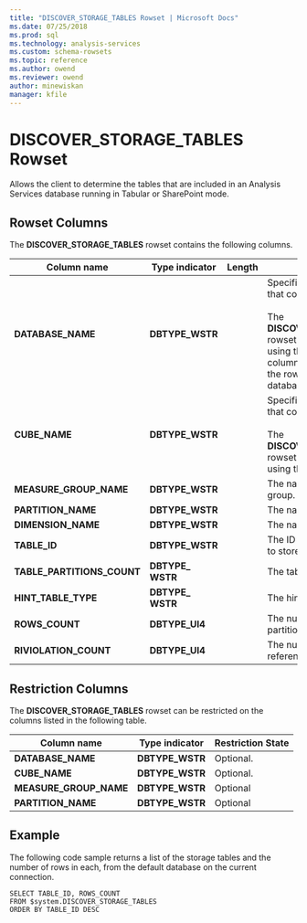 ```yaml
---
title: "DISCOVER_STORAGE_TABLES Rowset | Microsoft Docs"
ms.date: 07/25/2018
ms.prod: sql
ms.technology: analysis-services
ms.custom: schema-rowsets
ms.topic: reference
ms.author: owend
ms.reviewer: owend
author: minewiskan
manager: kfile
---
```

# DISCOVER_STORAGE_TABLES Rowset

  Allows the client to determine the tables that are included in an Analysis Services database running in Tabular or SharePoint mode.  
  
## Rowset Columns  
 The **DISCOVER_STORAGE_TABLES** rowset contains the following columns.  
  
|**Column name**|**Type indicator**|**Length**|**Description**|  
|---------------------|------------------------|----------------|---------------------|  
|**DATABASE_NAME**|**DBTYPE_WSTR**||Specifies the database name that contains the tables.<br /><br /> The **DISCOVER_STORAGE_TABLES** rowset can be restricted by using this column. If this column is not used to restrict the rowset, the current database is used.|  
|**CUBE_NAME**|**DBTYPE_WSTR**||Specifies the cube or model that contains the tables.<br /><br /> The **DISCOVER_STORAGE_TABLES** rowset can be restricted by using this column.|  
|**MEASURE_GROUP_NAME**|**DBTYPE_WSTR**||The name of the measure group.|  
|**PARTITION_NAME**|**DBTYPE_WSTR**||The name of the partition.|  
|**DIMENSION_NAME**|**DBTYPE_WSTR**||The name of the dimension.|  
|**TABLE_ID**|**DBTYPE_WSTR**||The ID of the table that is used to store the table attributes.|  
|**TABLE_PARTITIONS_COUNT**|**DBTYPE_ WSTR**||The table partition count.|  
|**HINT_TABLE_TYPE**|**DBTYPE_ WSTR**||The hint of the table type.|  
|**ROWS_COUNT**|**DBTYPE_UI4**||The number of rows in the partition.|  
|**RIVIOLATION_COUNT**|**DBTYPE_UI4**||The number of rows with referential integrity violations.|  
  
## Restriction Columns  
 The **DISCOVER_STORAGE_TABLES** rowset can be restricted on the columns listed in the following table.  
  
|**Column name**|**Type indicator**|**Restriction State**|  
|---------------------|------------------------|---------------------------|  
|**DATABASE_NAME**|**DBTYPE_WSTR**|Optional.|  
|**CUBE_NAME**|**DBTYPE_WSTR**|Optional.|  
|**MEASURE_GROUP_NAME**|**DBTYPE_WSTR**|Optional|  
|**PARTITION_NAME**|**DBTYPE_WSTR**|Optional|  
  
## Example  
 The following code sample returns a list of the storage tables and the number of rows in each, from the default database on the current connection.  
  
```  
SELECT TABLE_ID, ROWS_COUNT  
FROM $system.DISCOVER_STORAGE_TABLES  
ORDER BY TABLE_ID DESC  
  
```  

